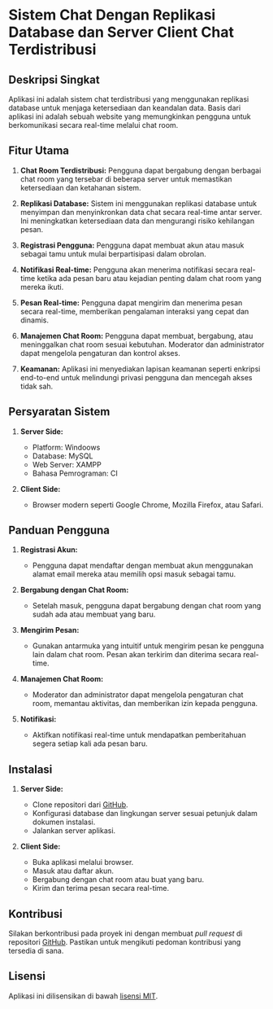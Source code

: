 # Sistem Chat Dengan Replikasi Database dan Server Client Chat Terdistribusi

## Deskripsi Singkat
Aplikasi ini adalah sistem chat terdistribusi yang menggunakan replikasi database untuk menjaga ketersediaan dan keandalan data. Basis dari aplikasi ini adalah sebuah website yang memungkinkan pengguna untuk berkomunikasi secara real-time melalui chat room.

## Fitur Utama
1. **Chat Room Terdistribusi:** Pengguna dapat bergabung dengan berbagai chat room yang tersebar di beberapa server untuk memastikan ketersediaan dan ketahanan sistem.

2. **Replikasi Database:** Sistem ini menggunakan replikasi database untuk menyimpan dan menyinkronkan data chat secara real-time antar server. Ini meningkatkan ketersediaan data dan mengurangi risiko kehilangan pesan.

3. **Registrasi Pengguna:** Pengguna dapat membuat akun atau masuk sebagai tamu untuk mulai berpartisipasi dalam obrolan.

4. **Notifikasi Real-time:** Pengguna akan menerima notifikasi secara real-time ketika ada pesan baru atau kejadian penting dalam chat room yang mereka ikuti.

5. **Pesan Real-time:** Pengguna dapat mengirim dan menerima pesan secara real-time, memberikan pengalaman interaksi yang cepat dan dinamis.

6. **Manajemen Chat Room:** Pengguna dapat membuat, bergabung, atau meninggalkan chat room sesuai kebutuhan. Moderator dan administrator dapat mengelola pengaturan dan kontrol akses.

7. **Keamanan:** Aplikasi ini menyediakan lapisan keamanan seperti enkripsi end-to-end untuk melindungi privasi pengguna dan mencegah akses tidak sah.

## Persyaratan Sistem
1. **Server Side:**
   - Platform: Windoows
   - Database: MySQL
   - Web Server: XAMPP
   - Bahasa Pemrograman: CI

2. **Client Side:**
   - Browser modern seperti Google Chrome, Mozilla Firefox, atau Safari.

## Panduan Pengguna
1. **Registrasi Akun:**
   - Pengguna dapat mendaftar dengan membuat akun menggunakan alamat email mereka atau memilih opsi masuk sebagai tamu.

2. **Bergabung dengan Chat Room:**
   - Setelah masuk, pengguna dapat bergabung dengan chat room yang sudah ada atau membuat yang baru.

3. **Mengirim Pesan:**
   - Gunakan antarmuka yang intuitif untuk mengirim pesan ke pengguna lain dalam chat room. Pesan akan terkirim dan diterima secara real-time.

4. **Manajemen Chat Room:**
   - Moderator dan administrator dapat mengelola pengaturan chat room, memantau aktivitas, dan memberikan izin kepada pengguna.

5. **Notifikasi:**
   - Aktifkan notifikasi real-time untuk mendapatkan pemberitahuan segera setiap kali ada pesan baru.

## Instalasi
1. **Server Side:**
   - Clone repositori dari [GitHub](https://github.com/2chat).
   - Konfigurasi database dan lingkungan server sesuai petunjuk dalam dokumen instalasi.
   - Jalankan server aplikasi.

2. **Client Side:**
   - Buka aplikasi melalui browser.
   - Masuk atau daftar akun.
   - Bergabung dengan chat room atau buat yang baru.
   - Kirim dan terima pesan secara real-time.

## Kontribusi
Silakan berkontribusi pada proyek ini dengan membuat *pull request* di repositori [GitHub](https://github.com/2chat). Pastikan untuk mengikuti pedoman kontribusi yang tersedia di sana.

## Lisensi
Aplikasi ini dilisensikan di bawah [lisensi MIT](LICENSE).
